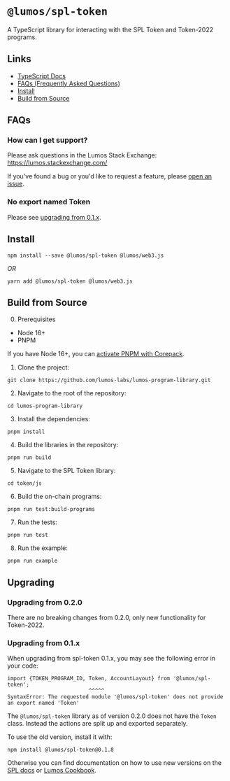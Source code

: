 # `@lumos/spl-token`

A TypeScript library for interacting with the SPL Token and Token-2022 programs.

## Links

- [TypeScript Docs](https://lumos-labs.github.io/lumos-program-library/token/js/)
- [FAQs (Frequently Asked Questions)](#faqs)
- [Install](#install)
- [Build from Source](#build-from-source)

## FAQs

### How can I get support?

Please ask questions in the Lumos Stack Exchange: https://lumos.stackexchange.com/

If you've found a bug or you'd like to request a feature, please
[open an issue](https://github.com/lumos-labs/lumos-program-library/issues/new).

### No export named Token

Please see [upgrading from 0.1.x](#upgrading-from-01x).

## Install

```shell
npm install --save @lumos/spl-token @lumos/web3.js
```
_OR_
```shell
yarn add @lumos/spl-token @lumos/web3.js
```

## Build from Source

0. Prerequisites

* Node 16+
* PNPM

If you have Node 16+, you can [activate PNPM with Corepack](https://pnpm.io/installation#using-corepack).

1. Clone the project:
```shell
git clone https://github.com/lumos-labs/lumos-program-library.git
```

2. Navigate to the root of the repository:
```shell
cd lumos-program-library
```

3. Install the dependencies:
```shell
pnpm install
```

4. Build the libraries in the repository:
```shell
pnpm run build
```

5. Navigate to the SPL Token library:
```shell
cd token/js
```

6. Build the on-chain programs:
```shell
pnpm run test:build-programs
```

7. Run the tests:
```shell
pnpm run test
```

8. Run the example:
```shell
pnpm run example
```

## Upgrading

### Upgrading from 0.2.0

There are no breaking changes from 0.2.0, only new functionality for Token-2022.

### Upgrading from 0.1.x

When upgrading from spl-token 0.1.x, you may see the following error in your code:

```
import {TOKEN_PROGRAM_ID, Token, AccountLayout} from '@lumos/spl-token';
                          ^^^^^
SyntaxError: The requested module '@lumos/spl-token' does not provide an export named 'Token'
```

The `@lumos/spl-token` library as of version 0.2.0 does not have the `Token`
class. Instead the actions are split up and exported separately.

To use the old version, install it with:

```
npm install @lumos/spl-token@0.1.8
```

Otherwise you can find documentation on how to use new versions on the
[SPL docs](https://spl.lumos.com/token) or
[Lumos Cookbook](https://lumoscookbook.com/references/token.html).

